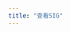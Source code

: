 ```yaml
---
title: "查看SIG"
---
```

<script setup lang="ts">
  import ExamineSig from "@/views/sig/sig-list/ExamineSig.vue"
</script>

<ExamineSig />
